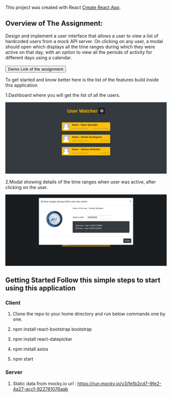 This project was created with React [Create React App](https://github.com/facebook/create-react-app).


## Overview of The Assignment:
Design and implement a user interface that allows a user to view a list of hardcoded
users from a mock API server. On clicking on any user, a modal should open which displays
all the time ranges during which they were active on that day, with an option to view all the
periods of activity for different days using a calendar.
<br>
<br>
<a href = "https://fullthrottleassignment.smullalkar.vercel.app/">
  <button style = "background:red,padding:5px">Demo Link of the assignment</button>
</a>

To get started and know better here is the list of the features build inside this application

1.Dashboard where you will get the list of all the users.
<p> <img src  = "/client/public/Home.png"> </p>

2.Modal showing details of the time ranges when user was active, after clicking on the user.
<p> <img src  = "/client/public/Modal.png"> </p>

## Getting Started Follow this simple steps to start using this application

### Client

1.   Clone the repo to your home directory and run below commands one by one.

2.   npm install react-bootstrap bootstrap

3.   npm install react-datepicker

4.   npm install axios

5.   npm start

### Server

1. Static data from mocky.io url : https://run.mocky.io/v3/fe1b2cd7-9fe2-4a27-accf-922761076aab
